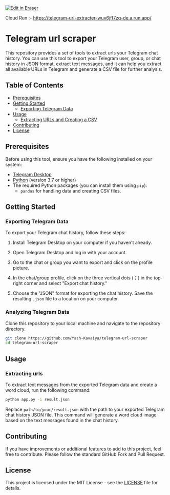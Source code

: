<p><a target="_blank" href="https://app.eraser.io/workspace/DZvq2s69MfoqKOuegzD0" id="edit-in-eraser-github-link"><img alt="Edit in Eraser" src="https://firebasestorage.googleapis.com/v0/b/second-petal-295822.appspot.com/o/images%2Fgithub%2FOpen%20in%20Eraser.svg?alt=media&amp;token=968381c8-a7e7-472a-8ed6-4a6626da5501"></a></p>

Cloud Run :- 
https://telegram-url-extracter-wuv6jff7zq-de.a.run.app/
# Telegram url scraper

This repository provides a set of tools to extract urls your Telegram chat history. You can use this tool to export your Telegram user, group, or chat history in JSON format, extract text messages, and  it can help you extract all available URLs in Telegram and generate a CSV file for further analysis.

## Table of Contents

- [Prerequisites](#prerequisites)
- [Getting Started](#getting-started)
  - [Exporting Telegram Data](#exporting-telegram-data)
- [Usage](#usage)
  - [Extracting URLs and Creating a CSV](#extracting-urls-and-creating-a-csv)
- [Contributing](#contributing)
- [License](#license)

## Prerequisites

Before using this tool, ensure you have the following installed on your system:

- [Telegram Desktop](https://desktop.telegram.org/)
- [Python](https://www.python.org/) (version 3.7 or higher)
- The required Python packages (you can install them using `pip`):
  - `pandas` for handling data and creating CSV files.

## Getting Started

### Exporting Telegram Data

To export your Telegram chat history, follow these steps:

1. Install Telegram Desktop on your computer if you haven't already.

2. Open Telegram Desktop and log in with your account.

3. Go to the chat or group you want to export and click on the profile picture.

4. In the chat/group profile, click on the three vertical dots (⋮) in the top-right corner and select "Export chat history."

5. Choose the "JSON" format for exporting the chat history. Save the resulting `.json` file to a location on your computer.

### Analyzing Telegram Data

Clone this repository to your local machine and navigate to the repository directory.

```bash
git clone https://github.com/Yash-Kavaiya/telegram-url-scraper
cd telegram-url-scraper
```

## Usage

### Extracting urls

To extract text messages from the exported Telegram data and create a word cloud, run the following command:

```bash
python app.py -i result.json
```

Replace `path/to/your/result.json` with the path to your exported Telegram chat history JSON file. This command will generate a word cloud image based on the text messages found in the chat history.

## Contributing

If you have improvements or additional features to add to this project, feel free to contribute. Please follow the standard GitHub Fork and Pull Request.

## License

This project is licensed under the MIT License - see the [LICENSE](LICENSE) file for details.
